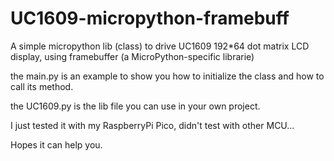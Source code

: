 # UC1609-micropython-framebuff
A simple micropython lib (class) to drive UC1609 192*64 dot matrix LCD display, using framebuffer (a MicroPython-specific librarie)

the main.py is an example to show you how to initialize the class and how to call its method.

the UC1609.py is the lib file you can use in your own project.

I just tested it with my RaspberryPi Pico, didn't test with other MCU...

Hopes it can help you.
